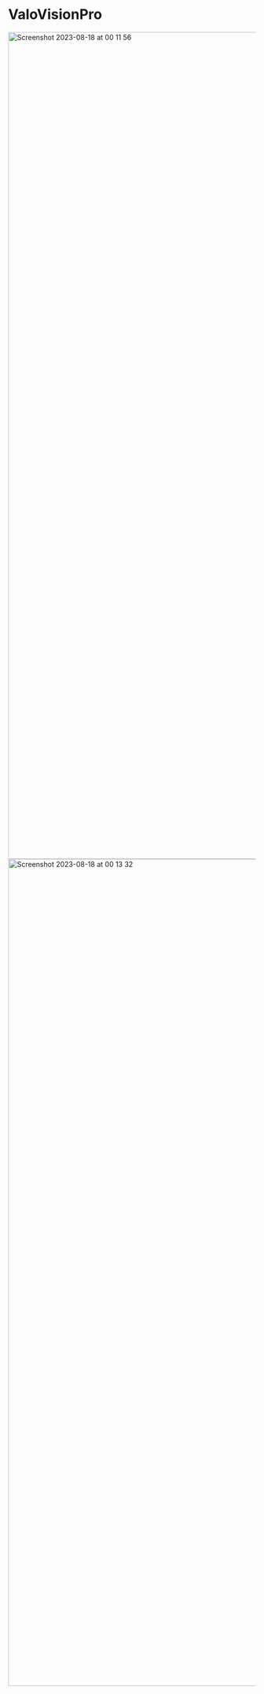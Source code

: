 # ValoVisionPro

<img width="1680" alt="Screenshot 2023-08-18 at 00 11 56" src="https://github.com/Azzamubaidillah/ValoVisionPro/assets/66078837/e56b6585-d097-4d2a-911d-dbfbfb63bef4">
<img width="1680" alt="Screenshot 2023-08-18 at 00 13 32" src="https://github.com/Azzamubaidillah/ValoVisionPro/assets/66078837/f0bd42c7-80eb-4567-a423-357661b7ca42">
